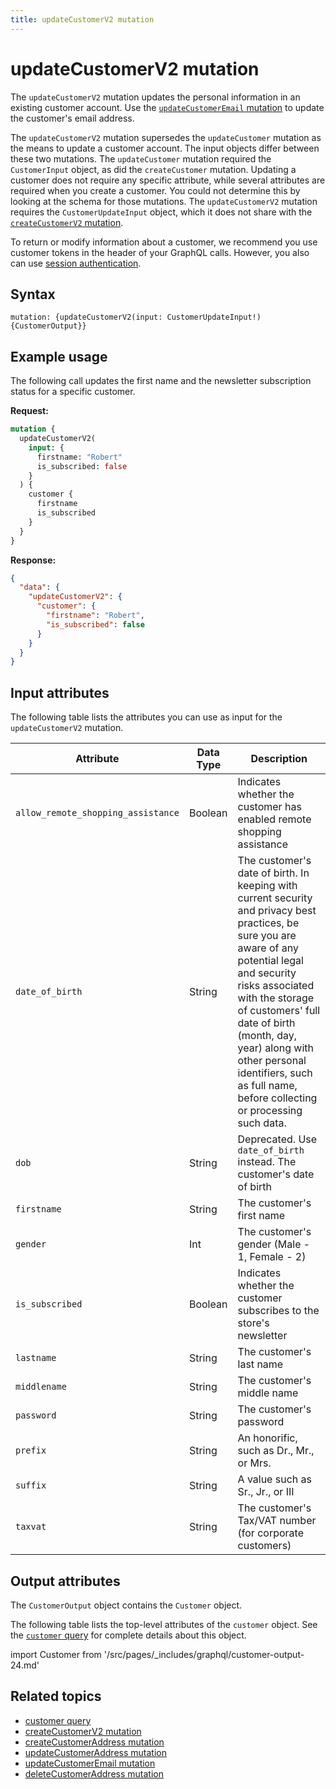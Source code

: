 ```yaml
---
title: updateCustomerV2 mutation
---
```


# updateCustomerV2 mutation

The `updateCustomerV2` mutation updates the personal information in an existing customer account. Use the [`updateCustomerEmail` mutation]({{page.baseurl}}/graphql/mutations/update-customer-email.html) to update the customer's email address.

The `updateCustomerV2` mutation supersedes the `updateCustomer` mutation as the means to update a customer account. The input objects differ between these two mutations. The `updateCustomer` mutation required the `CustomerInput` object, as did the `createCustomer` mutation. Updating a customer does not require any specific attribute, while several attributes are required when you create a customer. You could not determine this by looking at the schema for those mutations. The `updateCustomerV2` mutation requires the `CustomerUpdateInput` object, which it does not share with the [`createCustomerV2` mutation]({{page.baseurl}}/graphql/mutations/create-customer-v2.html).

To return or modify information about a customer, we recommend you use customer tokens in the header of your GraphQL calls. However, you also can use [session authentication](https://developer.adobe.com/commerce/webapi/get-started/authentication/gs-authentication-session).

## Syntax

`mutation: {updateCustomerV2(input: CustomerUpdateInput!) {CustomerOutput}}`

## Example usage

The following call updates the first name and the newsletter subscription status for a specific customer.

**Request:**

```graphql
mutation {
  updateCustomerV2(
    input: {
      firstname: "Robert"
      is_subscribed: false
    }
  ) {
    customer {
      firstname
      is_subscribed
    }
  }
}
```

**Response:**

```json
{
  "data": {
    "updateCustomerV2": {
      "customer": {
        "firstname": "Robert",
        "is_subscribed": false
      }
    }
  }
}
```

## Input attributes

The following table lists the attributes you can use as input for the `updateCustomerV2` mutation.

Attribute |  Data Type | Description
--- | --- | ---
`allow_remote_shopping_assistance` | Boolean | Indicates whether the customer has enabled remote shopping assistance
`date_of_birth` | String | The customer's date of birth. In keeping with current security and privacy best practices, be sure you are aware of any potential legal and security risks associated with the storage of customers' full date of birth (month, day, year) along with other personal identifiers, such as full name, before collecting or processing such data.
`dob` | String | Deprecated. Use `date_of_birth` instead. The customer's date of birth
`firstname` | String | The customer's first name
`gender` | Int | The customer's gender (Male - 1, Female - 2)
`is_subscribed` | Boolean | Indicates whether the customer subscribes to the store's newsletter
`lastname` | String | The customer's last name
`middlename` | String | The customer's middle name
`password` | String | The customer's password
`prefix` | String | An honorific, such as Dr., Mr., or Mrs.
`suffix` | String | A value such as Sr., Jr., or III
`taxvat` | String | The customer's Tax/VAT number (for corporate customers)

## Output attributes

The `CustomerOutput` object contains the `Customer` object.

The following table lists the top-level attributes of the `customer` object. See the [`customer` query]({{page.baseurl}}/graphql/queries/customer.html) for complete details about this object.

import Customer from '/src/pages/_includes/graphql/customer-output-24.md'

<Customer />

## Related topics

*  [customer query]({{page.baseurl}}/graphql/queries/customer.html)
*  [createCustomerV2 mutation]({{page.baseurl}}/graphql/mutations/create-customer-v2.html)
*  [createCustomerAddress mutation]({{page.baseurl}}/graphql/mutations/create-customer-address.html)
*  [updateCustomerAddress mutation]({{page.baseurl}}/graphql/mutations/update-customer-address.html)
*  [updateCustomerEmail mutation]({{page.baseurl}}/graphql/mutations/update-customer-email.html)
*  [deleteCustomerAddress mutation]({{page.baseurl}}/graphql/mutations/delete-customer-address.html)
